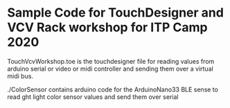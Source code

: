 # Sample Code for TouchDesigner and VCV Rack workshop for ITP Camp 2020

TouchVcvWorkshop.toe is the touchdesigner file for reading values from arduino serial or video or midi controller and sending them over a virtual midi bus.

./ColorSensor contains arduino code for the ArduinoNano33 BLE sense to read ght light color sensor values and send them over serial
